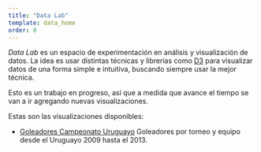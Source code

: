```yaml
---
title: "Data Lab"
template: data_home
order: 0
---
```


*Data Lab* es un espacio de experimentación en análisis y visualización de datos. La idea es usar distintas técnicas y librerias
como [D3](http://d3js.org) para visualizar datos de una forma simple e intuitiva, buscando siempre usar la mejor técnica.

Esto es un trabajo en progreso, así que a medida que avance el tiempo se van a ir agregando nuevas visualizaciones.

Estas son las visualizaciones disponibles:

* [Goleadores Campeonato Uruguayo](uy_top_scorers.html) Goleadores por torneo y equipo desde el Uruguayo 2009 hasta el 2013.